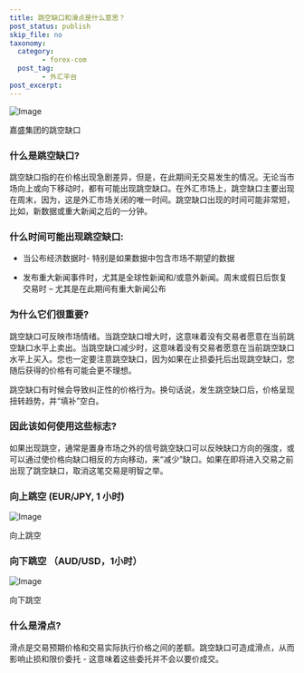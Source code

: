 ```yaml
---
title: 跳空缺口和滑点是什么意思？
post_status: publish
skip_file: no
taxonomy:
  category:
        - forex-com
  post_tag:
        - 外汇平台
post_excerpt: 
---
```

![Image](https://cdn.fendou.la/tuoss/gap-slippage.png)

嘉盛集团的跳空缺口

### 什么是跳空缺口?

跳空缺口指的在价格出现急剧差异，但是，在此期间无交易发生的情况。无论当市场向上或向下移动时，都有可能出现跳空缺口。在外汇市场上，跳空缺口主要出现在周末，因为，这是外汇市场关闭的唯一时间。跳空缺口出现的时间可能非常短，比如，新数据或重大新闻之后的一分钟。

### 什么时间可能出现跳空缺口:

* 当公布经济数据时- 特别是如果数据中包含市场不期望的数据

* 发布重大新闻事件时，尤其是全球性新闻和/或意外新闻。周末或假日后恢复交易时 – 尤其是在此期间有重大新闻公布

### 为什么它们很重要?

跳空缺口可反映市场情绪。当跳空缺口增大时，这意味着没有交易者愿意在当前跳空缺口水平上卖出。当跳空缺口减少时，这意味着没有交易者愿意在当前跳空缺口水平上买入。您也一定要注意跳空缺口，因为如果在止损委托后出现跳空缺口，您随后获得的价格有可能会更不理想。

跳空缺口有时候会导致纠正性的价格行为。换句话说，发生跳空缺口后，价格呈现扭转趋势，并“填补”空白。

### 因此该如何使用这些标志?

如果出现跳空，通常是置身市场之外的信号跳空缺口可以反映缺口方向的强度，或可以通过使价格向缺口相反的方向移动，来“减少”缺口。如果在即将进入交易之前出现了跳空缺口，取消这笔交易是明智之举。

### 向上跳空 (EUR/JPY, 1 小时)

![Image](https://cdn.fendou.la/tuoss/UnderstandingMarketGaps.png)

向上跳空

### 向下跳空 （AUD/USD，1小时）

![Image](https://cdn.fendou.la/tuoss/UnderstandingMarketGapsAUDUSD.png)

向下跳空

### 什么是滑点?

滑点是交易预期价格和交易实际执行价格之间的差额。跳空缺口可造成滑点，从而影响止损和限价委托 - 这意味着这些委托并不会以要价成交。